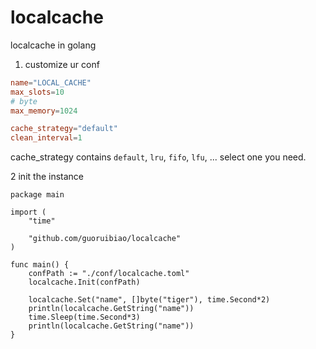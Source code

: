 # localcache
localcache in golang


1. customize ur conf
```toml
name="LOCAL_CACHE"
max_slots=10
# byte
max_memory=1024

cache_strategy="default"
clean_interval=1
```

cache_strategy contains `default`, `lru`, `fifo`, `lfu`, ... select one you need.

2 init the instance
```golang
package main

import (
	"time"
	
	"github.com/guoruibiao/localcache"
)

func main() {
	confPath := "./conf/localcache.toml"
	localcache.Init(confPath)
	
	localcache.Set("name", []byte("tiger"), time.Second*2)
	println(localcache.GetString("name"))
	time.Sleep(time.Second*3)
    println(localcache.GetString("name"))
}
```
